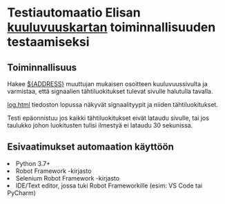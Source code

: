 <h1> Testiautomaatio Elisan <a href="https://elisa.fi/kuuluvuus/">kuuluvuuskartan</a> toiminnallisuuden testaamiseksi</h1>

<h2>Toiminnallisuus</h2>
<p>Hakee <a href="https://github.com/Ottispottis/elisa-kuuluvuus-robot-framework-test/blob/668e1a37421d6919420f920629f06a793563e902/test.robot#L11">${ADDRESS}</a> muuttujan mukaisen osoitteen kuuluvuussivulta ja varmistaa, että signaalien tähtiluokitukset tulevat sivulle halutulla tavalla.</p>
<p><a href="https://github.com/Ottispottis/elisa-kuuluvuus-robot-framework-test/blob/main/log.html">log.html</a> tiedoston lopussa näkyvät signaalityypit ja niiden tähtiluokitukset.</p>
<p>Testi epäonnistuu jos kaikki tähtiluokitukset eivät lataudu sivulle, tai jos taulukko johon luokitusten tulisi ilmestyä ei lataudu 30 sekunissa.</p>

<h2>Esivaatimukset automaation käyttöön</h2>
<li>Python 3.7+</li>
<li>Robot Framework -kirjasto</li>
<li>Selenium Robot Framework -kirjasto</li>
<li>IDE/Text editor, jossa tuki Robot Frameworkille (esim: VS Code tai PyCharm)</li>


